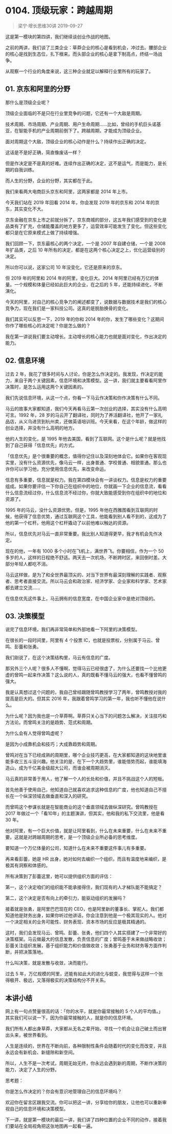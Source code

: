 # 0104. 顶级玩家：跨越周期
> 梁宁·增长思维30讲
2019-09-27

这是第一模块的第四讲，我们继续谈创业作战的地图。

之前的两讲，我们谈了三类企业：草莽企业的核心是看到机会，冲过去。腰部企业的核心是找到生态位，扎下根来。而头部企业的核心是拿下制高点，终结一场战争。

从观察一个行业的角度来说，这三种企业就足以解释行业里所有的玩家了。

## 01. 京东和阿里的分野

那什么是顶级企业呢？

顶级企业面临的不是只在行业里竞争的问题，它还有一个大敌是周期。

技术周期、市场周期、产业周期、用户生命周期……比如，曾经的手机巨头诺基亚，在智能手机的产业周期前倒下了。跨越周期，才能成为顶级企业。

面对周期这个大敌，顶级企业的核心动作是什么？持续作出正确的决定。

这话是不是好正确，简直像废话一样？

但是作决定是不是真的好难。连续作出正确的决定，这不是运气，而是能力，是长期的自我训练。

而人生的分野，企业的分野，其实都在于此。

我们来看两大电商巨头京东和阿里，这两家都是 2014 年上市。

今天我们站在 2019 年回看 2014 年，你会发现 2019 年的京东和 2014 年的京东，其实变化不大。

京东金融在京东上市之前就分拆了，京东商城的部分，这五年我们感受到的变化是品类有了扩充，仓储能覆盖的地方更多了，运营效率可能发生了变化。但这些变化都只是在它原来模式上做了持续增强。

我们回顾一下，京东最核心的两个决定，一个是 2007 年自建仓储，一个是 2008 年扩品类，之后 10 年所有的决定，都是在这两个核心决定之上，优化运营级别的决定。

所以你可以说，这家公司 10 年没变化，它还是原来的京东。

但 2019 年的阿里和 2014 年的阿里，变化巨大。2014 年阿里已经有万亿的体量。一个规模和体量已经如此巨大的企业，在之后的 5 年，还能持续进化，不断演化。

今天的阿里，对自己的核心竞争力的阐述都变了，说数据与数据技术是我们的核心竞争力，现在我们是一家科技公司。这真的是脱胎换骨的变化。

我们其实可以反思一下，2019 年的你和 2014 年的你，发生了哪些变化？这期间你作了哪些核心的决定呢？你是怎么做的？

我在第一讲说我们要主动增长。主动增长的核心能力也就是面对变化，作出决定的能力。

## 02. 信息环境

过去 2 年，我花了很多时间与人讨论，你是怎么作决定的。我发现，作决定的能力，来自于两个关键因素，信息环境和决策模型。这一讲，我们就主要看看阿里作决策时，是怎么运用这两个关键因素的。

我们先说信息环境，从这一个点，你看一下马云作决策和你作决策有什么不同。

马云的故事大家都知道，我们今天再看马云第一次创业的选择，其实没有什么高明可言。1992 年，28 岁的马云开了翻译社，同时为了养活翻译社，他开了一家礼品店，从义乌进货到杭州卖，还做英语培训班。今天来看，在这个年龄，做这样的创业选择，并没有什么高明的地方。

他的人生的变化，是 1995 年他去美国，看到了互联网。这个是什么呢？就是他找到了自己获得「信息优先」的方式。

「信息优先」是个很重要的概念，值得你记住以及深刻地体会它。如果你在客观现实里，没有什么资源优先，像马云一样，出身普通、学校普通、相貌普通。那么也许你可以学习他，充分使用信息优先，来改变命运。

信息有多重要，信息就是权力。我在第四模块会有一讲谈权力。信息是权力的重要组成。如果你要评估一下你自己在组织中的地位，你就画一下企业的信息流，看看什么信息流经过你，什么信息流不经过你，你就大致能感受到你在组织中的地位和资源了。

1995 年的马云，没什么资源优势。但是，1995 年他在西雅图看到互联网的时候，他获得了信息优势，通过互联网这个工具，他能看到别人看不到的，这成为了他的第一个杠杆。他用这个杠杆撬动了以前他难以触达的资源。

所以，信息优先对马云一直非常重要。我比别人知道得更早，我才有机会先作决定。

现在的他，一年有 1000 多个小时在飞机上，满世界飞。你要相信，作为一个 50 多岁的人，这样的日程绝不舒适。两天去一次机场，不断跨时区，来回倒时差。大部分年轻人都吃不消。

马云这样做，是为了和全世界最顶尖的、对当下世界有最深刻理解的实践者、观察者、思考者直接交流。所以马云会和政治家、经济学家、企业家和科学家、艺术家都去建立交流……

在信息优先这件事上，马云拥有的信息宽度，在中国企业家中是绝对顶级的。

## 03. 决策模型

说完了信息环境，我们再非常简单和外部地看一下阿里的决策模型。

在很长的一段时间里，阿里有 4 个投票 IC，也就是投票权，分别属于马云、曾鸣、彭蕾和张勇。

我们刚说了，在这个决策结构里，马云有信息的广度。

那另外三个人呢？很多人不懂啊，觉得马云已经很虚了，为什么还要找一个比他更虚的曾鸣一起来作决策？这么说的人，真的既看不懂马云的强大，也看不懂曾鸣的强大。

我是认真想过这个问题的，我自己曾经跟随曾鸣教授学习了两年，曾鸣教授对我的提高是巨大的。但其实 2016 年，我跟着曾鸣学习的第一年，我也听不懂他在说什么。

为什么呢？因为我也是一介草莽啊。草莽只关心当下的问题怎么解决，关注技巧和方法论。而曾鸣关注的是趋势、范式和周期。

为什么会有人觉得曾鸣虚呢？

是因为小成靠机会和技巧；大成靠趋势和周期。

曾鸣对在当下已经成熟的周期里，哪个企业技巧更高，在大家都知道的这块地里谁能多收三五斗没兴趣。他关注的是，在下一个大趋势里，谁能借势而起，谁能填海造山，成为千亿美金级超大公司，而谁会被周期消灭。

马云真的非常善于用人，他了解一个人的长处和价值，并且不挑战这个人的短板。

首先他善于使用自己，他知道自己就喜欢追求这种信息的广度，他也知道自己不擅长在一个纵深领域去做垂直和深入的研究。

而曾鸣这个参谋长就是在智能商业的这个垂直领域去做纵深研究。曾鸣教授在 2017 年做过一个「看10年」的主题演讲，但其实，他和我的私下交流里，他是看 30 年。

他对阿里，有一个巨大价值，就是让阿里看到，什么在未来重要，什么在未来不重要。这就是对跨越周期的思考，是一个顶级企业所必备的思考维度。

要知道一个万亿体量的公司，知道什么在未来不重要这件事儿有多重要。

再来看彭蕾，她是 HR 出身，她对如何去编织一个组织，而且有温度地来编织，是极其有洞察和体感的。

所有决策到了彭蕾这里，她可以提供组织方面的评估：

第一，这个决定咱们的组织能不能承接得住，我们现有的人才梯队能不能搞定？

第二，这个决定是否有向上的牵引力，能驱动组织的发展吗？

接着就是张勇，是阿里巴巴现在的 CEO，也是阿里新的董事长、掌舵人。我们都知道他是财务出身，如果你听过他讲话，你会注意到他是一个极其现实的人。他对一个决定相关的业务可能性、财务表现、资本市场的反应是极其精通的。

这时，我们会发现马云、曾鸣、彭蕾、张勇，他们四个人其实搭建了一个非常好的决策框架。马云做最大的信息发散，负责信息的广度；曾鸣基于未来做战略收敛；彭蕾关注组织发展，基于组织能力和价值做收敛；张勇基于业务和财务等方面作判断，并把决策落地。

什么叫决策，就是发散与收敛，决而能行。

过去 5 年，万亿规模的阿里，还能有如此大的进化与蜕变，我觉得与这样一个张得极开、极远，又落得极实的决策结构分不开关系。

## 本讲小结

网上有一句点赞量很高的话：「你的水平，就是你最常接触的 5 个人的平均值。」其实我们可以说一下，因为你最常接触的人，就是你的信息环境。

我们所有人都出身草莽，大家都从无名之辈开始，寻找一个机会让自己破土而出冒出头来，被世界看到。

人生是连续的，世界在不断向前，各种限制性条件会随着时代的变化而改变，并且永远会有新机会、新缝隙和新空间。

所以，人生不是一次考试，周期无始无终，你永远会遇到新的周期，不断作决策的能力，决定了人生的分野。

思考题：

你是怎么作决定的？你会有意识地管理自己的信息环境吗？

欢迎你在留言区跟我交流。你可以把这一讲，分享给你的朋友，让他也可以重新审视自己的信息环境和决策模型。

下一讲，就是第一模块的最后一讲，我们讲了四种位置的企业不同的动作，接着我们要站在全局视角把这张地图再一起看一遍。

